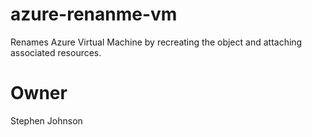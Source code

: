 # azure-renanme-vm
Renames Azure Virtual Machine by recreating the object and attaching associated resources. 

# Owner

Stephen Johnson